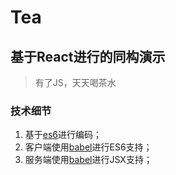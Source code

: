 # Tea
## 基于React进行的同构演示
> 有了JS，天天喝茶水

### 技术细节
1. 基于[es6](http://kangax.github.io/compat-table/es6/)进行编码；
2. 客户端使用[babel](http://babeljs.io/)进行ES6支持；
3. 服务端使用[babel](http://babeljs.io/)进行JSX支持；
